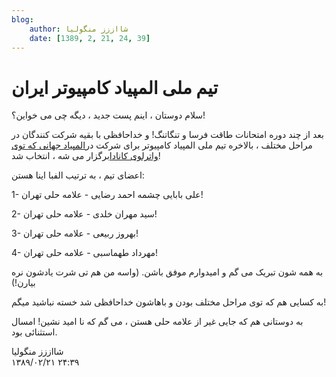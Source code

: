 ```yaml
---
blog:
    author: شااززز منگولیا
    date: [1389, 2, 21, 24, 39]
---
```

# تیم ملی المپیاد کامپیوتر ایران

<div class="cnt">
سلام دوستان ، اینم پست جدید ، دیگه چی می خواین؟!<p>بعد از چند دوره امتحانات طاقت فرسا و تنگاتنگ! و خداحافظی با بقیه شرکت کنندگان در مراحل مختلف ، بالاخره تیم ملی المپیاد کامپیوتر برای شرکت در<a href="http://www.ioi2010.org/">المپیاد جهانی که توی واترلوی کانادا</a>برگزار می شه ، انتخاب شد!</p>
<p>اعضای تیم ، به ترتیب الفبا اینا هستن:</p>
<p>1- علی بابایی چشمه احمد رضایی - علامه حلی تهران!</p>
<p>2- سید مهران خلدی - علامه حلی تهران!</p>
<p>3- بهروز ربیعی - علامه حلی تهران!</p>
<p>4- مهرداد طهماسبی - علامه حلی تهران!</p>
<p>به همه شون تبریک می گم و امیدوارم موفق باشن. (واسه من هم تی شرت یادشون نره بیارن!)</p>
<p>به کسایی هم که توی مراحل مختلف بودن و باهاشون خداحافظی شد خسته نباشید میگم!</p>
<p>به دوستانی هم که جایی غیر از علامه حلی هستن ، می گم که نا امید نشین! امسال استثنائی بود.</p>
</div>

<div class="blog-info">
    <div class="blog-author">شااززز منگولیا</div>
    <div class="blog-date">۱۳۸۹/۰۲/۲۱ ۲۴:۳۹</div>
</div>

